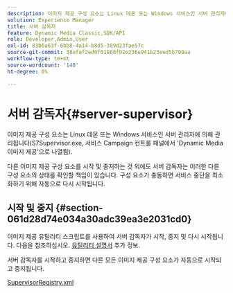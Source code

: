 ```yaml
---
description: 이미지 제공 구성 요소는 Linux 데몬 또는 Windows 서비스인 서버 관리자에 의해 관리됩니다(S7Supervisor.exe, 서비스 Campaign 컨트롤 패널에서 'Dynamic Media 이미지 제공'으로 나열됨).
solution: Experience Manager
title: 서버 감독자
feature: Dynamic Media Classic,SDK/API
role: Developer,Admin,User
exl-id: 83b6a63f-6bb8-4a14-b8d5-389d23fae57c
source-git-commit: 38afaf2ed0f01868f02e236e941b23eed5b790aa
workflow-type: tm+mt
source-wordcount: '140'
ht-degree: 0%

---
```


# 서버 감독자{#server-supervisor}

이미지 제공 구성 요소는 Linux 데몬 또는 Windows 서비스인 서버 관리자에 의해 관리됩니다(S7Supervisor.exe, 서비스 Campaign 컨트롤 패널에서 &#39;Dynamic Media 이미지 제공&#39;으로 나열됨).

다른 이미지 제공 구성 요소를 시작 및 중지하는 것 외에도 서버 감독자는 이러한 다른 구성 요소의 상태를 확인할 책임이 있습니다. 구성 요소가 충돌하면 서비스 중단을 최소화하기 위해 자동으로 다시 시작됩니다.

## 시작 및 중지 {#section-061d28d74e034a30adc39ea3e2031cd0}

이미지 제공 유틸리티 스크립트를 사용하여 서버 감독자가 시작, 중지 및 다시 시작됩니다. 다음을 참조하십시오. [유틸리티 설명서](../../../is-api/is-utils/utilities/c-location-of-utilities.md#concept-bae61e53344449af978502cac6be8b5f) 추가 정보.

서버 감독자를 시작하고 중지하면 다른 모든 이미지 제공 구성 요소가 자동으로 시작되고 중지됩니다.

[SupervisorRegistry.xml](../../../is-api/image-serving-api-ref/c-configuration-and-administration/r-server-configuration-files/r-supervisorregistry.md#reference-b55f37a7a7a044d19c1722f5130906c6)
